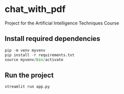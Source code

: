 # chat_with_pdf
Project for the Artificial Intelligence Techniques Course

## Install required dependencies  
```py
pip -m venv myvenv
pip install -r requirements.txt
source myvenv/bin/activate
```
## Run the project
```py
streamlit run app.py
```

